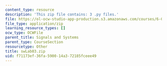 ```yaml
---
content_type: resource
description: 'This zip file contains: 3 .py files.'
file: https://ol-ocw-studio-app-production.s3.amazonaws.com/courses/6-01sc-introduction-to-electrical-engineering-and-computer-science-i-spring-2011/f71173ef36fa590014a372185fceee49_swLab03.zip
file_type: application/zip
learning_resource_types: []
ocw_type: OCWFile
parent_title: Signals and Systems
parent_type: CourseSection
resourcetype: Other
title: swLab03.zip
uid: f71173ef-36fa-5900-14a3-72185fceee49
---
```


